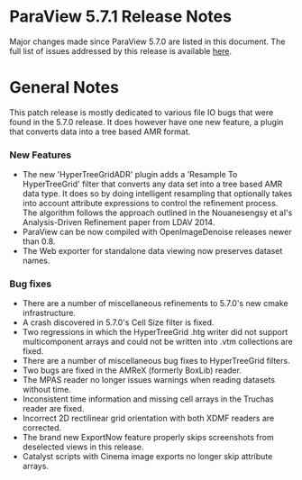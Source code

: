 ParaView 5.7.1 Release Notes
============================

Major changes made since ParaView 5.7.0 are listed in this document. The full list of issues addressed by this release is available
[here](https://gitlab.kitware.com/paraview/paraview/-/milestones/16).

# General Notes

This patch release is mostly dedicated to various file IO bugs that were found in the 5.7.0 release. It does however have one new feature, a plugin that converts data into a tree based AMR format.

### New Features

* The new 'HyperTreeGridADR' plugin adds a 'Resample To HyperTreeGrid' filter that converts any data set into a tree based AMR data type. It does so by doing intelligent resampling that optionally takes into account attribute expressions to control the refinement process. The algorithm follows the approach outlined in the Nouanesengsy et al's Analysis-Driven Refinement paper from LDAV 2014.
* ParaView can be now compiled with OpenImageDenoise releases newer than 0.8.
* The Web exporter for standalone data viewing now preserves dataset names.

### Bug fixes

* There are a number of miscellaneous refinements to 5.7.0's new cmake infrastructure.
* A crash discovered in 5.7.0's Cell Size filter is fixed.
* Two regressions in which the HyperTreeGrid .htg writer did not support multicomponent arrays and could not be written into .vtm collections are fixed.
* There are a number of miscellaneous bug fixes to HyperTreeGrid filters.
* Two bugs are fixed in the AMReX (formerly BoxLib) reader.
* The MPAS reader no longer issues warnings when reading datasets without time.
* Inconsistent time information and missing cell arrays in the Truchas reader are fixed.
* Incorrect 2D rectilinear grid orientation with both XDMF readers are corrected.
* The brand new ExportNow feature properly skips screenshots from deselected views in this release.
* Catalyst scripts with Cinema image exports no longer skip attribute arrays.
